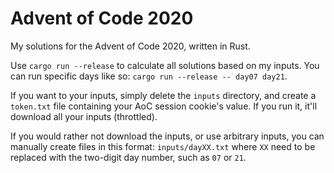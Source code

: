 # Advent of Code 2020

My solutions for the Advent of Code 2020, written in Rust.

Use `cargo run --release` to calculate all solutions based on my inputs. You can
run specific days like so: `cargo run --release -- day07 day21`.

If you want to your inputs, simply delete the `inputs` directory, and create a
`token.txt` file containing your AoC session cookie's value. If you run it,
it'll download all your inputs (throttled).

If you would rather not download the inputs, or use arbitrary inputs, you can
manually create files in this format: `inputs/dayXX.txt` where `XX` need to be
replaced with the two-digit day number, such as `07` or `21`.
